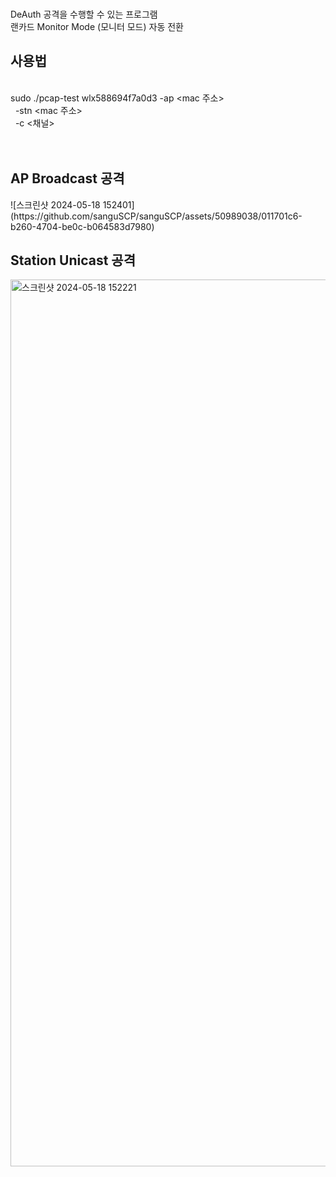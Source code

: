<br>DeAuth 공격을 수행할 수 있는 프로그램
<br>랜카드 Monitor Mode (모니터 모드) 자동 전환

<h2>사용법</h2>
<br>sudo ./pcap-test wlx588694f7a0d3 -ap &lt;mac 주소&gt;
<br>&nbsp;	-stn &lt;mac 주소&gt;
<br>&nbsp;	-c &lt;채널&gt;
<br>
<br>
<br>
<h2>AP Broadcast 공격</h2>
![스크린샷 2024-05-18 152401](https://github.com/sanguSCP/sanguSCP/assets/50989038/011701c6-b260-4704-be0c-b064583d7980)

<h2>Station Unicast 공격</h2>
<img width="1419" alt="스크린샷 2024-05-18 152221" src="https://github.com/sanguSCP/sanguSCP/assets/50989038/6eb39088-df87-4ce5-89a7-67af79c059d7">
